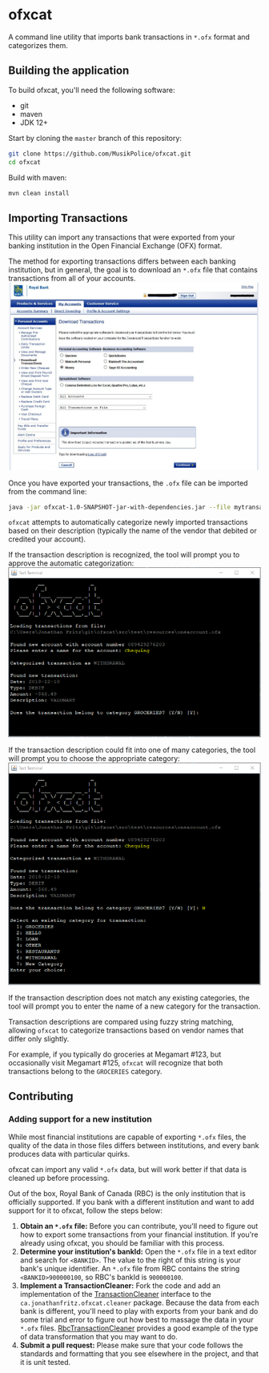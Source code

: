 # ofxcat
A command line utility that imports bank transactions in `*.ofx` format and categorizes them.

## Building the application
To build ofxcat, you'll need the following software:
* git
* maven
* JDK 12+

Start by cloning the `master` branch of this repository:
```bash
git clone https://github.com/MusikPolice/ofxcat.git
cd ofxcat
```
Build with maven:
```bash
mvn clean install
```

## Importing Transactions
This utility can import any transactions that were exported from your banking institution in the Open Financial Exchange (OFX) format.

The method for exporting transactions differs between each banking institution, but in general, the goal is to download an `*.ofx` file that contains transactions from all of your accounts. 
![Downloading transactions from RBC](images/download-transactions.jpg) 

Once you have exported your transactions, the `.ofx` file can be imported from the command line:
```bash
java -jar ofxcat-1.0-SNAPSHOT-jar-with-dependencies.jar --file mytransactions.ofx
``` 

`ofxcat` attempts to automatically categorize newly imported transactions based on their description (typically the name of the vendor that debited or credited your account).

If the transaction description is recognized, the tool will prompt you to approve the automatic categorization:
![Automatic categorization](images/ofxcat-recognized-transaction-category.png)

If the transaction description could fit into one of many categories, the tool will prompt you to choose the appropriate category:
![Choose from an existing category](images/ofxcat-choose-from-existing-transaction-category.png)

If the transaction description does not match any existing categories, the tool will prompt you to enter the name of a new category for the transaction.

Transaction descriptions are compared using fuzzy string matching, allowing `ofxcat` to categorize transactions based on vendor names that differ only slightly.

For example, if you typically do groceries at Megamart #123, but occasionally visit Megamart #125, `ofxcat` will recognize that both transactions belong to the `GROCERIES` category.

## Contributing

### Adding support for a new institution
While most financial institutions are capable of exporting `*.ofx` files, the quality of the data in those files differs between institutions, and every bank produces data with particular quirks. 

ofxcat can import any valid `*.ofx` data, but will work better if that data is cleaned up before processing.

Out of the box, Royal Bank of Canada (RBC) is the only institution that is officially supported. If you bank with a different institution and want to add support for it to ofxcat, follow the steps below:

1. **Obtain an `*.ofx` file:** Before you can contribute, you'll need to figure out how to export some transactions from your financial institution. If you're already using ofxcat, you should be familiar with this process.
2. **Determine your institution's bankId:** Open the `*.ofx` file in a text editor and search for `<BANKID>`. The value to the right of this string is your bank's unique identifier. An `*.ofx` file from RBC contains the string `<BANKID>900000100`, so RBC's bankId is `900000100`.
3. **Implement a TransactionCleaner:** Fork the code and add an implementation of the [TransactionCleaner](https://github.com/MusikPolice/ofxcat/blob/master/src/main/java/ca/jonathanfritz/ofxcat/cleaner/TransactionCleaner.java) interface to the `ca.jonathanfritz.ofxcat.cleaner` package. Because the data from each bank is different, you'll need to play with exports from your bank and do some trial and error to figure out how best to massage the data in your `*.ofx` files. [RbcTransactionCleaner](https://github.com/MusikPolice/ofxcat/blob/master/src/main/java/ca/jonathanfritz/ofxcat/cleaner/RbcTransactionCleaner.java) provides a good example of the type of data transformation that you may want to do. 
4. **Submit a pull request:** Please make sure that your code follows the standards and formatting that you see elsewhere in the project, and that it is unit tested.   